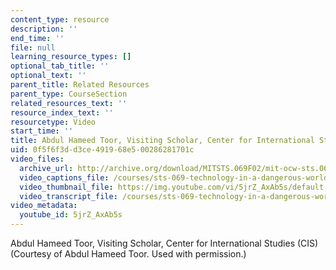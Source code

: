 ```yaml
---
content_type: resource
description: ''
end_time: ''
file: null
learning_resource_types: []
optional_tab_title: ''
optional_text: ''
parent_title: Related Resources
parent_type: CourseSection
related_resources_text: ''
resource_index_text: ''
resourcetype: Video
start_time: ''
title: Abdul Hameed Toor, Visiting Scholar, Center for International Studies (CIS)
uid: 0f5f6f3d-d3ce-4919-68e5-00286281701c
video_files:
  archive_url: http://archive.org/download/MITSTS.069F02/mit-ocw-sts.069-toor-01oct01-220k.mp4
  video_captions_file: /courses/sts-069-technology-in-a-dangerous-world-fall-2002/e4ba55d35a8a5fe9b1de9405cb7c77e4_5jrZ_AxAb5s.vtt
  video_thumbnail_file: https://img.youtube.com/vi/5jrZ_AxAb5s/default.jpg
  video_transcript_file: /courses/sts-069-technology-in-a-dangerous-world-fall-2002/84393754ddfb3b887a08b2102d628853_5jrZ_AxAb5s.pdf
video_metadata:
  youtube_id: 5jrZ_AxAb5s
---
```


Abdul Hameed Toor, Visiting Scholar, Center for International Studies (CIS)  
(Courtesy of Abdul Hameed Toor. Used with permission.)